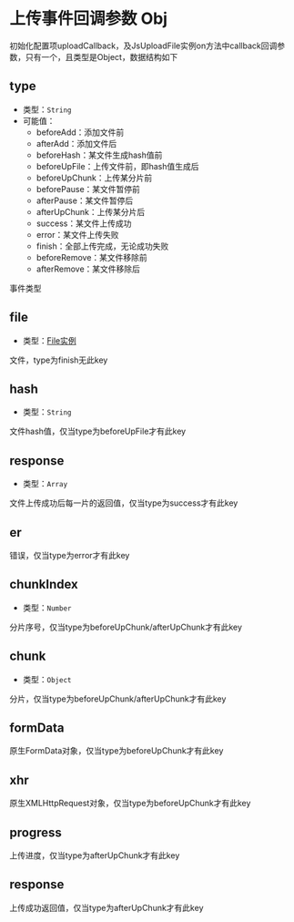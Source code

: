 # 上传事件回调参数 Obj

初始化配置项uploadCallback，及JsUploadFile实例on方法中callback回调参数，只有一个，且类型是Object，数据结构如下

## type

+ 类型：`String`
+ 可能值：
  + beforeAdd：添加文件前
  + afterAdd：添加文件后
  + beforeHash：某文件生成hash值前
  + beforeUpFile：上传文件前，即hash值生成后
  + beforeUpChunk：上传某分片前
  + beforePause：某文件暂停前
  + afterPause：某文件暂停后
  + afterUpChunk：上传某分片后
  + success：某文件上传成功
  + error：某文件上传失败
  + finish：全部上传完成，无论成功失败
  + beforeRemove：某文件移除前
  + afterRemove：某文件移除后

事件类型

## file

+ 类型：[File实例](/v1/usage/file-attr.md)

文件，type为finish无此key

## hash

+ 类型：`String`

文件hash值，仅当type为beforeUpFile才有此key

## response

+ 类型：`Array`

文件上传成功后每一片的返回值，仅当type为success才有此key

## er

错误，仅当type为error才有此key

## chunkIndex

+ 类型：`Number`

分片序号，仅当type为beforeUpChunk/afterUpChunk才有此key

## chunk

+ 类型：`Object`

分片，仅当type为beforeUpChunk/afterUpChunk才有此key

## formData

原生FormData对象，仅当type为beforeUpChunk才有此key

## xhr

原生XMLHttpRequest对象，仅当type为beforeUpChunk才有此key

## progress

上传进度，仅当type为afterUpChunk才有此key

## response

上传成功返回值，仅当type为afterUpChunk才有此key